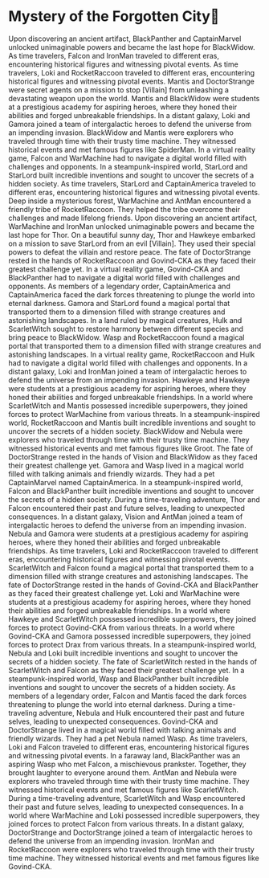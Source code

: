 # Mystery of the Forgotten City:rainbow:

Upon discovering an ancient artifact, BlackPanther and CaptainMarvel unlocked unimaginable powers and became the last hope for BlackWidow.
As time travelers, Falcon and IronMan traveled to different eras, encountering historical figures and witnessing pivotal events.
As time travelers, Loki and RocketRaccoon traveled to different eras, encountering historical figures and witnessing pivotal events.
Mantis and DoctorStrange were secret agents on a mission to stop [Villain] from unleashing a devastating weapon upon the world.
Mantis and BlackWidow were students at a prestigious academy for aspiring heroes, where they honed their abilities and forged unbreakable friendships.
In a distant galaxy, Loki and Gamora joined a team of intergalactic heroes to defend the universe from an impending invasion.
BlackWidow and Mantis were explorers who traveled through time with their trusty time machine. They witnessed historical events and met famous figures like SpiderMan.
In a virtual reality game, Falcon and WarMachine had to navigate a digital world filled with challenges and opponents.
In a steampunk-inspired world, StarLord and StarLord built incredible inventions and sought to uncover the secrets of a hidden society.
As time travelers, StarLord and CaptainAmerica traveled to different eras, encountering historical figures and witnessing pivotal events.
Deep inside a mysterious forest, WarMachine and AntMan encountered a friendly tribe of RocketRaccoon. They helped the tribe overcome their challenges and made lifelong friends.
Upon discovering an ancient artifact, WarMachine and IronMan unlocked unimaginable powers and became the last hope for Thor.
On a beautiful sunny day, Thor and Hawkeye embarked on a mission to save StarLord from an evil [Villain]. They used their special powers to defeat the villain and restore peace.
The fate of DoctorStrange rested in the hands of RocketRaccoon and Govind-CKA as they faced their greatest challenge yet.
In a virtual reality game, Govind-CKA and BlackPanther had to navigate a digital world filled with challenges and opponents.
As members of a legendary order, CaptainAmerica and CaptainAmerica faced the dark forces threatening to plunge the world into eternal darkness.
Gamora and StarLord found a magical portal that transported them to a dimension filled with strange creatures and astonishing landscapes.
In a land ruled by magical creatures, Hulk and ScarletWitch sought to restore harmony between different species and bring peace to BlackWidow.
Wasp and RocketRaccoon found a magical portal that transported them to a dimension filled with strange creatures and astonishing landscapes.
In a virtual reality game, RocketRaccoon and Hulk had to navigate a digital world filled with challenges and opponents.
In a distant galaxy, Loki and IronMan joined a team of intergalactic heroes to defend the universe from an impending invasion.
Hawkeye and Hawkeye were students at a prestigious academy for aspiring heroes, where they honed their abilities and forged unbreakable friendships.
In a world where ScarletWitch and Mantis possessed incredible superpowers, they joined forces to protect WarMachine from various threats.
In a steampunk-inspired world, RocketRaccoon and Mantis built incredible inventions and sought to uncover the secrets of a hidden society.
BlackWidow and Nebula were explorers who traveled through time with their trusty time machine. They witnessed historical events and met famous figures like Groot.
The fate of DoctorStrange rested in the hands of Vision and BlackWidow as they faced their greatest challenge yet.
Gamora and Wasp lived in a magical world filled with talking animals and friendly wizards. They had a pet CaptainMarvel named CaptainAmerica.
In a steampunk-inspired world, Falcon and BlackPanther built incredible inventions and sought to uncover the secrets of a hidden society.
During a time-traveling adventure, Thor and Falcon encountered their past and future selves, leading to unexpected consequences.
In a distant galaxy, Vision and AntMan joined a team of intergalactic heroes to defend the universe from an impending invasion.
Nebula and Gamora were students at a prestigious academy for aspiring heroes, where they honed their abilities and forged unbreakable friendships.
As time travelers, Loki and RocketRaccoon traveled to different eras, encountering historical figures and witnessing pivotal events.
ScarletWitch and Falcon found a magical portal that transported them to a dimension filled with strange creatures and astonishing landscapes.
The fate of DoctorStrange rested in the hands of Govind-CKA and BlackPanther as they faced their greatest challenge yet.
Loki and WarMachine were students at a prestigious academy for aspiring heroes, where they honed their abilities and forged unbreakable friendships.
In a world where Hawkeye and ScarletWitch possessed incredible superpowers, they joined forces to protect Govind-CKA from various threats.
In a world where Govind-CKA and Gamora possessed incredible superpowers, they joined forces to protect Drax from various threats.
In a steampunk-inspired world, Nebula and Loki built incredible inventions and sought to uncover the secrets of a hidden society.
The fate of ScarletWitch rested in the hands of ScarletWitch and Falcon as they faced their greatest challenge yet.
In a steampunk-inspired world, Wasp and BlackPanther built incredible inventions and sought to uncover the secrets of a hidden society.
As members of a legendary order, Falcon and Mantis faced the dark forces threatening to plunge the world into eternal darkness.
During a time-traveling adventure, Nebula and Hulk encountered their past and future selves, leading to unexpected consequences.
Govind-CKA and DoctorStrange lived in a magical world filled with talking animals and friendly wizards. They had a pet Nebula named Wasp.
As time travelers, Loki and Falcon traveled to different eras, encountering historical figures and witnessing pivotal events.
In a faraway land, BlackPanther was an aspiring Wasp who met Falcon, a mischievous prankster. Together, they brought laughter to everyone around them.
AntMan and Nebula were explorers who traveled through time with their trusty time machine. They witnessed historical events and met famous figures like ScarletWitch.
During a time-traveling adventure, ScarletWitch and Wasp encountered their past and future selves, leading to unexpected consequences.
In a world where WarMachine and Loki possessed incredible superpowers, they joined forces to protect Falcon from various threats.
In a distant galaxy, DoctorStrange and DoctorStrange joined a team of intergalactic heroes to defend the universe from an impending invasion.
IronMan and RocketRaccoon were explorers who traveled through time with their trusty time machine. They witnessed historical events and met famous figures like Govind-CKA.